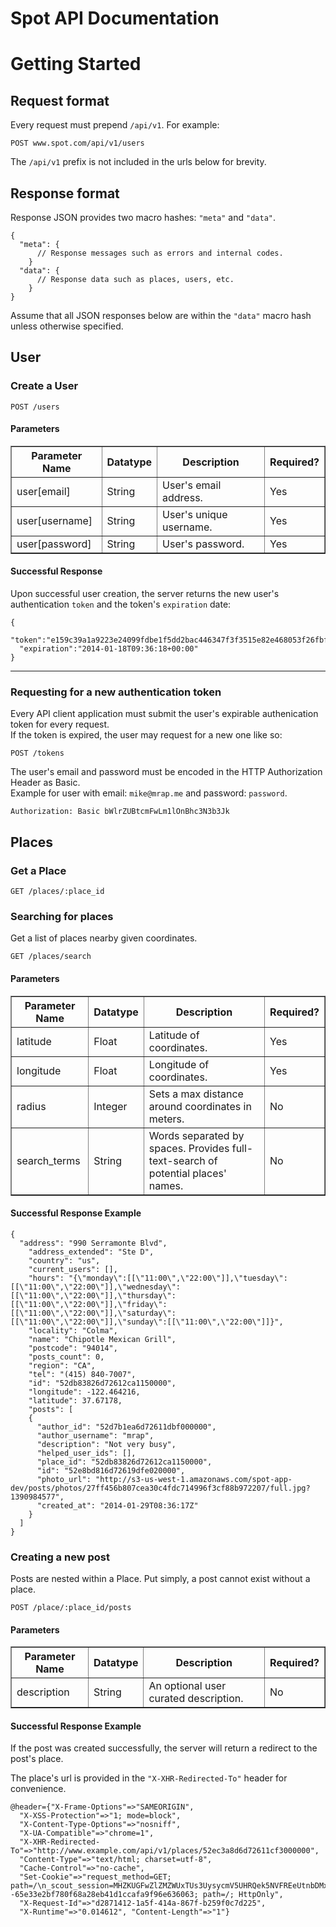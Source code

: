 Spot API Documentation
=======================

Getting Started
===============

## Request format

Every request must prepend `/api/v1`. For example:

    POST www.spot.com/api/v1/users

The `/api/v1` prefix is not included in the urls below for brevity.

## Response format

Response JSON provides two macro hashes: `"meta"` and `"data"`.

    {
      "meta": {
          // Response messages such as errors and internal codes.
        }
      "data": {
          // Response data such as places, users, etc.
        }
    }

Assume that all JSON responses below are within the `"data"` macro hash
unless otherwise specified.

## User

### Create a User

    POST /users

#### Parameters

<table border="1">
  <tr>
    <th>Parameter Name</th>
    <th>Datatype</th>
    <th>Description</th>
    <th>Required?</th>
  </tr>
  <tr>
    <td>user[email]</td>
    <td>String</td>
    <td>User's email address.</td>
    <td>Yes</td>
  </tr>
  <tr>
    <td>user[username]</td>
    <td>String</td>
    <td>User's unique username.</td>
    <td>Yes</td>
  </tr>
  <tr>
    <td>user[password]</td>
    <td>String</td>
    <td>User's password.</td>
    <td>Yes</td>
  </tr>
</table>

#### Successful Response

Upon successful user creation, the server returns the new user's authentication `token`
and the token's `expiration` date:

    {
      "token":"e159c39a1a9223e24099fdbe1f5dd2bac446347f3f3515e82e468053f26fbfbf4b8bd64edd4c1a4fb63018dfddfe429077ff2c153dfc9f3e4337aad3ee50868a",
      "expiration":"2014-01-18T09:36:18+00:00"
    }

----------------------------------------------

### Requesting for a new authentication token

Every API client application must submit the user's expirable authenication token
for every request.  
If the token is expired, the user may request for a new one like so:

    POST /tokens

The user's email and password must be encoded in the HTTP Authorization Header as Basic.  
Example for user with email: `mike@mrap.me` and password: `password`.

    Authorization: Basic bWlrZUBtcmFwLm1lOnBhc3N3b3Jk

## Places

### Get a Place

    GET /places/:place_id

### Searching for places

Get a list of places nearby given coordinates.

    GET /places/search

#### Parameters

<table border="1">
  <tr>
    <th>Parameter Name</th>
    <th>Datatype</th>
    <th>Description</th>
    <th>Required?</th>
  </tr>
  <tr>
    <td>latitude</td>
    <td>Float</td>
    <td>Latitude of coordinates.</td>
    <td>Yes</td>
  </tr>
  <tr>
    <td>longitude</td>
    <td>Float</td>
    <td>Longitude of coordinates.</td>
    <td>Yes</td>
  </tr>
  <tr>
    <td>radius</td>
    <td>Integer</td>
    <td>Sets a max distance around coordinates in meters.</td>
    <td>No</td>
  </tr>
  <tr>
    <td>search_terms</td>
    <td>String</td>
    <td>Words separated by spaces. Provides full-text-search of potential places' names.  </td>
    <td>No</td>
  </tr>
</table>

#### Successful Response Example

    {
      "address": "990 Serramonte Blvd",
        "address_extended": "Ste D",
        "country": "us",
        "current_users": [],
        "hours": "{\"monday\":[[\"11:00\",\"22:00\"]],\"tuesday\":[[\"11:00\",\"22:00\"]],\"wednesday\":[[\"11:00\",\"22:00\"]],\"thursday\":[[\"11:00\",\"22:00\"]],\"friday\":[[\"11:00\",\"22:00\"]],\"saturday\":[[\"11:00\",\"22:00\"]],\"sunday\":[[\"11:00\",\"22:00\"]]}",
        "locality": "Colma",
        "name": "Chipotle Mexican Grill",
        "postcode": "94014",
        "posts_count": 0,
        "region": "CA",
        "tel": "(415) 840-7007",
        "id": "52db83826d72612ca1150000",
        "longitude": -122.464216,
        "latitude": 37.67178,
        "posts": [
        {
          "author_id": "52d7b1ea6d72611dbf000000",
          "author_username": "mrap",
          "description": "Not very busy",
          "helped_user_ids": [],
          "place_id": "52db83826d72612ca1150000",
          "id": "52e8bd816d72619dfe020000",
          "photo_url": "http://s3-us-west-1.amazonaws.com/spot-app-dev/posts/photos/27ff456b807cea30c4fdc714996f3cf88b972207/full.jpg?1390984577",
          "created_at": "2014-01-29T08:36:17Z"
        }
      ]
    }

### Creating a new post

Posts are nested within a Place. 
Put simply, a post cannot exist without a place.

    POST /place/:place_id/posts

#### Parameters

<table border="1">
  <tr>
    <th>Parameter Name</th>
    <th>Datatype</th>
    <th>Description</th>
    <th>Required?</th>
  </tr>
  <tr>
    <td>description</td>
    <td>String</td>
    <td>An optional user curated description.</td>
    <td>No</td>
  </tr>
</table>

#### Successful Response Example

If the post was created successfully, 
the server will return a redirect to the post's place.

The place's url is provided in the `"X-XHR-Redirected-To"` header for convenience.

    @header={"X-Frame-Options"=>"SAMEORIGIN",
      "X-XSS-Protection"=>"1; mode=block", 
      "X-Content-Type-Options"=>"nosniff",
      "X-UA-Compatible"=>"chrome=1",
      "X-XHR-Redirected-To"=>"http://www.example.com/api/v1/places/52ec3a8d6d72611cf3000000",
      "Content-Type"=>"text/html; charset=utf-8",
      "Cache-Control"=>"no-cache",
      "Set-Cookie"=>"request_method=GET; path=/\n_scout_session=MHZKUGFwZlZMZWUxTUs3UysycmV5UHRQek5NVFREeUtnbDMxOTV5VjFVVDhzd3BLdFdCclJiRWYvckhrUmd6aGtTMDJ6Z3ZNMm1wQy9GQlZtZU1WL0E9PS0tVWlSQ2xubWZ6MDVLanVPVXZSdEdGZz09--65e33e2bf780f68a28eb41d1ccafa9f96e636063; path=/; HttpOnly",
      "X-Request-Id"=>"d2871412-1a5f-414a-867f-b259f0c7d225",
      "X-Runtime"=>"0.014612", "Content-Length"=>"1"}

